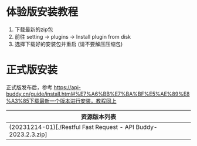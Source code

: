 # 体验版安装教程

1. 下载最新的zip包
2. 前往 setting → plugins → Install plugin from disk
3. 选择下载好的安装包并重启 (请不要解压压缩包)

# 正式版安装

正式版发布后，参考 https://api-buddy.cn/guide/install.html#%E7%A6%BB%E7%BA%BF%E5%AE%89%E8%A3%85下载最新一个版本进行安装，教程同上


| 资源版本列表 |
| ------------------------------------------------------------------------------------------------------------------------------------------------- |
| (20231214-01)[./Restful Fast Request - API Buddy-2023.2.3.zip]|

